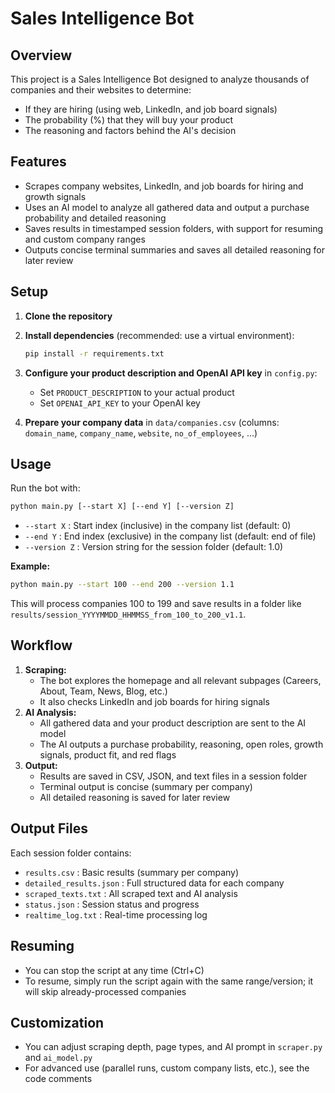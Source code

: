 # Sales Intelligence Bot

## Overview
This project is a Sales Intelligence Bot designed to analyze thousands of companies and their websites to determine:
- If they are hiring (using web, LinkedIn, and job board signals)
- The probability (%) that they will buy your product
- The reasoning and factors behind the AI's decision

## Features
- Scrapes company websites, LinkedIn, and job boards for hiring and growth signals
- Uses an AI model to analyze all gathered data and output a purchase probability and detailed reasoning
- Saves results in timestamped session folders, with support for resuming and custom company ranges
- Outputs concise terminal summaries and saves all detailed reasoning for later review

## Setup
1. **Clone the repository**
2. **Install dependencies** (recommended: use a virtual environment):
   ```bash
   pip install -r requirements.txt
   ```
3. **Configure your product description and OpenAI API key** in `config.py`:
   - Set `PRODUCT_DESCRIPTION` to your actual product
   - Set `OPENAI_API_KEY` to your OpenAI key

4. **Prepare your company data** in `data/companies.csv` (columns: `domain_name`, `company_name`, `website`, `no_of_employees`, ...)

## Usage
Run the bot with:
```bash
python main.py [--start X] [--end Y] [--version Z]
```
- `--start X` : Start index (inclusive) in the company list (default: 0)
- `--end Y`   : End index (exclusive) in the company list (default: end of file)
- `--version Z` : Version string for the session folder (default: 1.0)

**Example:**
```bash
python main.py --start 100 --end 200 --version 1.1
```
This will process companies 100 to 199 and save results in a folder like `results/session_YYYYMMDD_HHMMSS_from_100_to_200_v1.1`.

## Workflow
1. **Scraping:**
   - The bot explores the homepage and all relevant subpages (Careers, About, Team, News, Blog, etc.)
   - It also checks LinkedIn and job boards for hiring signals
2. **AI Analysis:**
   - All gathered data and your product description are sent to the AI model
   - The AI outputs a purchase probability, reasoning, open roles, growth signals, product fit, and red flags
3. **Output:**
   - Results are saved in CSV, JSON, and text files in a session folder
   - Terminal output is concise (summary per company)
   - All detailed reasoning is saved for later review

## Output Files
Each session folder contains:
- `results.csv` : Basic results (summary per company)
- `detailed_results.json` : Full structured data for each company
- `scraped_texts.txt` : All scraped text and AI analysis
- `status.json` : Session status and progress
- `realtime_log.txt` : Real-time processing log

## Resuming
- You can stop the script at any time (Ctrl+C)
- To resume, simply run the script again with the same range/version; it will skip already-processed companies

## Customization
- You can adjust scraping depth, page types, and AI prompt in `scraper.py` and `ai_model.py`
- For advanced use (parallel runs, custom company lists, etc.), see the code comments
